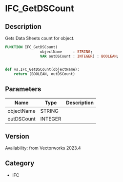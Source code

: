 # IFC_GetDSCount

## Description
Gets Data Sheets count for object.

```pascal
FUNCTION IFC_GetDSCount(
				objectName     : STRING;
				VAR outDSCount : INTEGER) : BOOLEAN;
```

```python

def vs.IFC_GetDSCount(objectName):
    return (BOOLEAN, outDSCount)
```

## Parameters
|Name|Type|Description|
|---|---|---|
|objectName|STRING||
|outDSCount|INTEGER||

## Version
Availability: from Vectorworks 2023.4
## Category
* IFC


